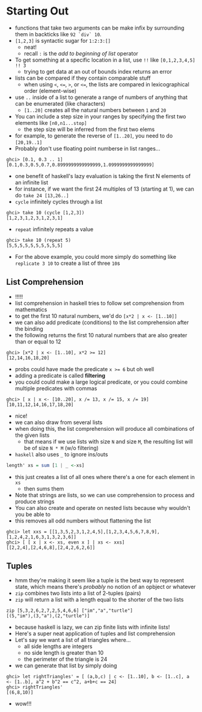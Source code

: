 # Starting Out

* functions that take two arguments can be make infix by surrounding them in backticks like ``92 `div` 10``.
* `[1,2,3]` is syntactic sugar for `1:2:3:[]`
  * neat!
  * recall `:` is the _add to beginning of list_ operator
* To get something at a specific location in a list, use `!!` like `[0,1,2,3,4,5] !! 3`
  * trying to get data at an out of bounds index returns an error
* lists can be compared if they contain comparable stuff
  * when using `<`, `<=`, `>`, or `<=`, the lists are compared in lexicographical order (element-wise)
* use `..` inside of a list to generate a range of numbers of anything that can be enumerated (like characters)
  * `[1..20]` creates all the natural numbers between `1` and `20`
* You can include a step size in your ranges by specifying the first two elements like `[n0,n1...stop]`
  * the step size will be inferred from the first two elems
* for example, to generate the reverse of `[1..20]`, you need to do `[20,19..1]`
* Probably don't use floating point numberse in list ranges...

```shell
ghci> [0.1, 0.3 .. 1]  
[0.1,0.3,0.5,0.7,0.8999999999999999,1.0999999999999999]
```

* one benefit of haskell's lazy evaluation is taking the first N elements of an infinite list
* for instance, if we want the first 24 multiples of 13 (starting at 1), we can do `take 24 [13,26..]`
* `cycle` infinitely cycles through a list

```shell
ghci> take 10 (cycle [1,2,3])
[1,2,3,1,2,3,1,2,3,1]
```

* `repeat` infinitely repeats a value

```shell
ghci> take 10 (repeat 5)
[5,5,5,5,5,5,5,5,5,5]
```

* For the above example, you could more simply do something like `replicate 3 10` to create a list of three `10`s

## List Comprehension
* !!!!!
* list comprehension in haskell tries to follow set comprehension from mathematics
* to get the first 10 natural numbers, we'd do `[x*2 | x <- [1..10]]`
* we can also add predicate (conditions) to the list comprehension after the binding
* the following returns the first 10 natural numbers that are also greater than or equal to 12

```shell
ghci> [x*2 | x <- [1..10], x*2 >= 12]
[12,14,16,18,20]
```

* probs could have made the predicate `x >= 6` but oh well
* adding a predicate is called __filtering__
* you could could make a large logical predicate, or you could combine multiple predicates with commas

```shell
ghci> [ x | x <- [10..20], x /= 13, x /= 15, x /= 19]  
[10,11,12,14,16,17,18,20]
```

* nice!
* we can also draw from several lists
* when doing this, the list comprehension will produce all combinations of the given lists
  * that means if we use lists with size `N` and size `M`, the resulting list will be of size `N * M` (w/o filtering)
* `haskell` also uses `_` to ignore ins/outs

```haskell
length' xs = sum [1 | _ <-xs]
```
* this just creates a list of all ones where there's a one for each element in `xs`
  * then sums them
* Note that strings are lists, so we can use comprehension to process and produce strings
* You can also create and operate on nested lists because why wouldn't you be able to
* this removes all odd numbers without flattening the list

```shell
ghci> let xxs = [[1,3,5,2,3,1,2,4,5],[1,2,3,4,5,6,7,8,9],[1,2,4,2,1,6,3,1,3,2,3,6]]  
ghci> [ [ x | x <- xs, even x ] | xs <- xxs]  
[[2,2,4],[2,4,6,8],[2,4,2,6,2,6]]
```

## Tuples
* hmm they're making it seem like a tuple is the best way to represent state, which means there's _probably_ no notion of an opbject or whatever
* `zip` combines two lists into a list of 2-tuples (pairs)
* `zip` will return a list with a length equal to the shorter of the two lists

```shell
zip [5,3,2,6,2,7,2,5,4,6,6] ["im","a","turtle"]  
[(5,"im"),(3,"a"),(2,"turtle")] 
```

* because haskell is lazy, we can zip finite lists with infinite lists!
* Here's a super neat application of tuples and list comprehension
* Let's say we want a list of all triangles where...
  * all side lengths are integers
  * no side length is greater than 10
  * the perimeter of the triangle is 24
* we can generate that list by simply doing

```shell
ghci> let rightTriangles' = [ (a,b,c) | c <- [1..10], b <- [1..c], a <- [1..b], a^2 + b^2 == c^2, a+b+c == 24]  
ghci> rightTriangles'  
[(6,8,10)]
```

* wow!!!

